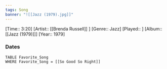 ```yaml
---
tags: Song  
banner: "![[Jazz (1979).jpg]]"
---
```

[Time:: 3:20]
[Artist:: [[Brenda Russell]] ]
[Genre:: Jazz]
[Played:: ]
[Album:: [[Jazz (1979)]]]
[Year:: 1979]
### Dates
````dataview
TABLE Favorite_Song
WHERE Favorite_Song = [[So Good So Right]]
````